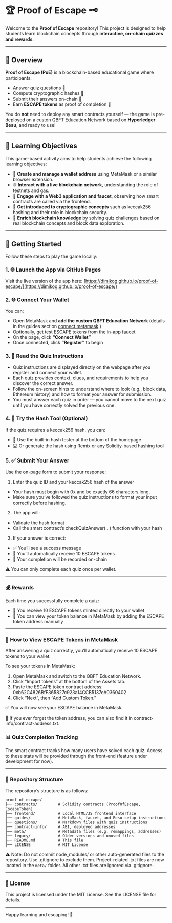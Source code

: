 # 🏆 Proof of Escape 🗝️

Welcome to the **Proof of Escape** repository! This project is designed to help students learn blockchain concepts through **interactive, on-chain quizzes and rewards**.

---

## 🚀 Overview

**Proof of Escape (PoE)** is a blockchain-based educational game where participants:

- Answer quiz questions 🤔
- Compute cryptographic hashes 🔑
- Submit their answers on-chain 🔗
- Earn **ESCAPE tokens** as proof of completion 🎁

You do **not** need to deploy any smart contracts yourself — the game is pre-deployed on a custon QBFT Education Network based on **Hyperledger Besu**, and ready to use!

---

## 🎯 Learning Objectives

This game-based activity aims to help students achieve the following learning objectives:

- 🦊 **Create and manage a wallet address** using MetaMask or a similar browser extension.
- 🌐 **Interact with a live blockchain network**, understanding the role of testnets and gas.
- 🧩 **Engage with a Web3 application and faucet**, observing how smart contracts are called via the frontend.
- 🔐 **Get introduced to cryptographic concepts** such as keccak256 hashing and their role in blockchain security.
- 🧠 **Enrich blockchain knowledge** by solving quiz challenges based on real blockchain concepts and block data exploration.

---

## 🧰 Getting Started

Follow these steps to play the game locally:

### 1. 🌐 Launch the App via GitHub Pages

Visit the live version of the app here: [https://dimikog.github.io/proof-of-escape/](https://dimikog.github.io/proof-of-escape/)

### 2. 🌐 Connect Your Wallet

You can:
- Open MetaMask and **add the custom QBFT Education Network** (details in the guides section [connect metamask](https://github.com/DimiKog/proof-of-escape/blob/main/guides/besu-setup-metamask.md) )
- Optionally, get test ESCAPE tokens from the in-app [faucet](https://github.com/DimiKog/proof-of-escape/blob/main/guides/info-for-besu-faucet.md)
- On the page, click **“Connect Wallet”**
- Once connected, click **“Register”** to begin

### 3. 📄 Read the Quiz Instructions

- Quiz instructions are displayed directly on the webpage after you register and connect your wallet.
- Each quiz provides context, clues, and requirements to help you discover the correct answer.
- Follow the on-screen hints to understand where to look (e.g., block data, Ethereum history) and how to format your answer for submission.
- You must answer each quiz in order — you cannot move to the next quiz until you have correctly solved the previous one.

### 4. 🧪 Try the Hash Tool (Optional)

If the quiz requires a keccak256 hash, you can:
- 🧪 Use the built-in hash tester at the bottom of the homepage
- 💻 Or generate the hash using Remix or any Solidity-based hashing tool

### 5. ✅ Submit Your Answer

Use the on-page form to submit your response:
1. Enter the quiz ID and your keccak256 hash of the answer
- Your hash must begin with 0x and be exactly 66 characters long.
- Make sure you’ve followed the quiz instructions to format your input correctly before hashing.
2. The app will:
- Validate the hash format
- Call the smart contract’s checkQuizAnswer(...) function with your hash
3. If your answer is correct:
- ✅ You’ll see a success message
- 🎁 You’ll automatically receive 10 ESCAPE tokens
- 📌 Your completion will be recorded on-chain

⚠️ You can only complete each quiz once per wallet.

---

### 💰 Rewards

Each time you successfully complete a quiz:
- 🎁 You receive 10 ESCAPE tokens minted directly to your wallet
- 👛 You can view your token balance in MetaMask by adding the ESCAPE token address manually

---

### 👛 How to View ESCAPE Tokens in MetaMask

After answering a quiz correctly, you’ll automatically receive 10 ESCAPE tokens to your wallet.

To see your tokens in MetaMask:
1. Open MetaMask and switch to the QBFT Education Network.
2. Click “Import tokens” at the bottom of the Assets tab.
3. Paste the ESCAPE token contract address: 0xb62C4826BfF365827c923a14CCB5137eA0360402
4. Click “Next”, then “Add Custom Token.”

✅ You will now see your ESCAPE balance in MetaMask.

🔎 If you ever forget the token address, you can also find it in contract-info/contract-address.txt.

### 📊 Quiz Completion Tracking

The smart contract tracks how many users have solved each quiz.
Access to these stats will be provided through the front-end (feature under development for now).

---

### 📂 Repository Structure

The repository’s structure is as follows:

```
proof-of-escape/
├── contracts/         # Solidity contracts (ProofOfEscape, EscapeToken)
├── frontend/          # Local HTML/JS frontend interface
├── guides/            # MetaMask, faucet, and Besu setup instructions
├── questions/         # Markdown files with quiz instructions
├── contract-info/     # ABI, deployed addresses
├── meta/              # Metadata files (e.g. remappings, addresses)
├── legacy/            # Older versions and unused files
├── README.md          # This file
├── LICENSE            # MIT License
```


⚠️ Note: Do not commit node_modules/ or other auto-generated files to the repository. Use .gitignore to exclude them.
Project-related .txt files are now located in the `meta/` folder. All other .txt files are ignored via .gitignore.

---

### 📜 License

This project is licensed under the MIT License.
See the LICENSE file for details.

---

Happy learning and escaping! 🔐
